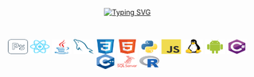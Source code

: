 
<div align="center">

   
[![Typing SVG](https://readme-typing-svg.herokuapp.com/?color=BCA3CA&size=35&center=true&vCenter=true&width=1000&lines=Olá;Seja+Bem+Vindo(a)+ao+meu+GitHub)](https://git.io/typing-svg)


   <!--
<p align="center">   <img alingn="center" src="https://profile-counter.glitch.me/Ale-FS/count.svg" /></p>


[![trophy](https://github-profile-trophy.vercel.app/?username=AlessandraFS&no-bg=true&theme=gruvbox&no-frame=true)](https://github.com/ryo-ma/github-profile-trophy)

  
 [![Readme Quotes](https://quotes-github-readme.vercel.app/api?type=horizontal&theme=dark)](https://github.com/piyushsuthar/github-readme-quotes) 
  
<div>
  <a href="https://github.com/Ale-FS">
  <img height="140em" src="https://github-readme-stats.vercel.app/api?username=Ale-FS&show_icons=true&theme=dark&include_all_commits=true&count_private=true"/>   
  <img height="100em" src="https://github-readme-stats.vercel.app/api/top-langs/?username=AlessandraFS&layout=compact&langs_count=7&theme=dark"/>
</div>
  
-->
##
 
  <div style="display: inline_block"><br>
  <img align="center" alt="Photoshop" height="30" width="40" src="https://raw.githubusercontent.com/devicons/devicon/master/icons/photoshop/photoshop-line.svg">
  <img align="center" alt="React" height="30" width="40" src="https://raw.githubusercontent.com/devicons/devicon/master/icons/react/react-original.svg">
  <img align="center" alt="Java" height="30" width="40" src="https://raw.githubusercontent.com/devicons/devicon/master/icons/java/java-original.svg">
  <img align="center" alt="MySql" height="30" width="40" src="https://raw.githubusercontent.com/devicons/devicon/master/icons/mysql/mysql-original.svg">
  <img align="center" alt="CSS" height="30" width="40" src="https://raw.githubusercontent.com/devicons/devicon/master/icons/css3/css3-original.svg">
  <img align="center" alt="HTML" height="30" width="40" src="https://raw.githubusercontent.com/devicons/devicon/master/icons/html5/html5-original.svg">
  <img align="center" alt="Python" height="30" width="40" src="https://raw.githubusercontent.com/devicons/devicon/master/icons/python/python-original.svg">
  <img align="center" alt="JavaScript" height="30" width="40" src="https://raw.githubusercontent.com/devicons/devicon/master/icons/javascript/javascript-original.svg">
  <img align="center" alt="Linux" height="30" width="40" src="https://raw.githubusercontent.com/devicons/devicon/master/icons/linux/linux-original.svg"> 
  <img align="center" alt="Android" height="30" width="40" src="https://raw.githubusercontent.com/devicons/devicon/master/icons/android/android-original.svg">
  <img align="center" alt="Csharp" height="30" width="40" src="https://raw.githubusercontent.com/devicons/devicon/master/icons/csharp/csharp-original.svg">
  <img align="center" alt="CPlusPlus" height="30" width="40" src="https://raw.githubusercontent.com/devicons/devicon/master/icons/cplusplus/cplusplus-original.svg">
  <img align="center" alt="SQL" height="30" width="40" src="https://raw.githubusercontent.com/devicons/devicon/master/icons/microsoftsqlserver/microsoftsqlserver-plain-wordmark.svg">
     <img align="center" alt="R" height="30" width="40" src="https://raw.githubusercontent.com/devicons/devicon/master/icons/r/r-original.svg">
</div>
</br></br>

<!--
[![Ashutosh's github activity graph](https://github-readme-activity-graph.vercel.app/graph?username=Ale-FS&bg_color=000000&color=7C4789&line=BCA3CA&point=7C4789&area=true&hide_border=true)](https://github.com/ashutosh00710/github-readme-activity-graph)
-->

  
<!-- ![Snake animation](https://github.com/Ale-FS/Ale-FS/blob/output/github-contribution-grid-snake.svg) -->

 <!--[![GitHub Streak](http://github-readme-streak-stats.herokuapp.com?user=Ale-FS&theme=dark&hide_border=true&date_format=M%20j%5B%2C%20Y%5D&fire=4DD828&ring=4C4C4C&currStreakLabel=FFFFFF)](https://git.io/streak-stats)  
     ![GitHub metrics](https://metrics.lecoq.io/AlessandraFS)   -->
  
  </div>
  
